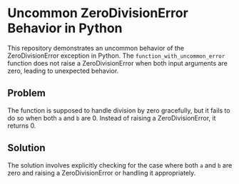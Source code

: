 # Uncommon ZeroDivisionError Behavior in Python
This repository demonstrates an uncommon behavior of the ZeroDivisionError exception in Python.  The `function_with_uncommon_error` function does not raise a ZeroDivisionError when both input arguments are zero, leading to unexpected behavior.

## Problem
The function is supposed to handle division by zero gracefully, but it fails to do so when both `a` and `b` are 0. Instead of raising a ZeroDivisionError, it returns 0.

## Solution
The solution involves explicitly checking for the case where both `a` and `b` are zero and raising a ZeroDivisionError or handling it appropriately.